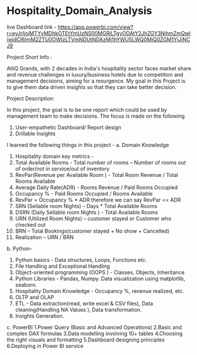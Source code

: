 # Hospitality_Domain_Analysis

live Dashboard link - https://app.powerbi.com/view?r=eyJrIjoiMTYyMDhkOTEtYmUzNS00MGRiLTgyODAtY2JhZGY3NjhmZmQwIiwidCI6ImM2ZTU0OWIzLTVmNDUtNDAzMi1hYWU5LWQ0MjQ0ZGM1YjJjNCJ9

Project Short Info :  

AtliQ Grands, with 2 decades in India's hospitality sector faces market share and revenue challenges in luxury/business hotels due to competition and management decisions, aiming for a resurgence.
My goal in this Project is to give them data driven insights so that they can take better decision.

Project Description:

In this project, the goal is to be one report which could be used by management team to make decisions. The focus is made on the following

1. User-empathetic Dashboard/ Report design
2. Drillable Insights

I learned the following things in this project -
a. Domain Knowledge
1. Hospitality domain key metrics - 
1. Total Available Rooms - Total number of rooms – Number of rooms out of order/not in service/out of inventory
2. RevPar(Revenue per Available Room ) - Total Room Revenue / Total Rooms Available
3. Average Daily Rate(ADR) - Rooms Revenue / Paid Rooms Occupied
4. Occupancy % - Paid Rooms Occupied / Rooms Available   
5. RevPar  = Occupancy %  *  ADR    therefore we can say RevPar <=  ADR 
6. SRN (Sellable room Nights) – Days * Total Available Rooms 
7. DSRN (Daily Sellable room Nights ) - Total Available Rooms 
8. URN (Utilized Room Nights) – customer stayed or Customer who checked out 
7. BRN – Total Bookings(customer stayed + No show + Cancelled)
8. Realization – URN / BRN
   
b. Python- 
1. Python basics - Data structures, Loops, Functions etc.
2. File Handling and Exceptional Handling
3. Object-oriented programming (OOPS ) - Classes, Objects, Inheritance
4. Python Libraries - Pandas, Numpy. Data visualization using matplotlib, seaborn.
5. Hospitality Domain Knowledge - Occupancy %, revenue realized, etc.
6. OLTP and OLAP
7. ETL - Data extraction(read, write excel & CSV files), Data cleaning(Handling NA Values ), Data transformation.
8. Insights Generation.

c. PowerBI
1.Power Query (Basic and Advanced Operations)
2.Basic and complex DAX formulas
3.Data modelling involving 10+ tables
4.Choosing the right visuals and formatting
5.Dashboard designing principles
6.Deploying in Power BI service
